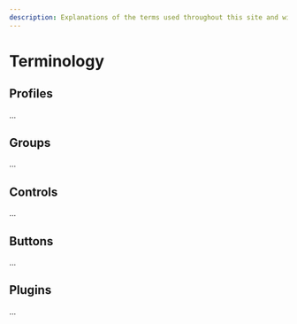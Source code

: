 ```yaml
---
description: Explanations of the terms used throughout this site and within MIDI Mixer.
---
```


# Terminology

## Profiles

...

## Groups

...

## Controls

...

## Buttons

...

## Plugins

...

